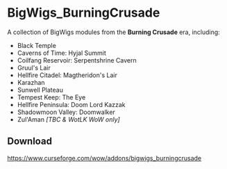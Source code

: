 # BigWigs_BurningCrusade
A collection of BigWigs modules from the **Burning Crusade** era, including:

* Black Temple
* Caverns of Time: Hyjal Summit
* Coilfang Reservoir: Serpentshrine Cavern
* Gruul's Lair
* Hellfire Citadel: Magtheridon's Lair
* Karazhan
* Sunwell Plateau
* Tempest Keep: The Eye
* Hellfire Peninsula: Doom Lord Kazzak
* Shadowmoon Valley: Doomwalker
* Zul'Aman *[TBC & WotLK WoW only]*

## Download
<https://www.curseforge.com/wow/addons/bigwigs_burningcrusade>
